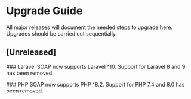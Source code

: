 # Upgrade Guide

All major releases will document the needed steps to upgrade here. Upgrades should be carried out sequentially.

## [Unreleased]

### Laravel
SOAP now supports Laravel ^10. Support for Laravel 8 and 9 has been removed.

### PHP
SOAP now supports PHP ^8.2. Support for PHP 7.4 and 8.0 has been removed.
